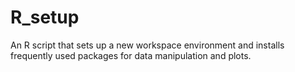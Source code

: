 # R_setup
An R script that sets up a new workspace environment and installs frequently used packages for data manipulation and plots. 
